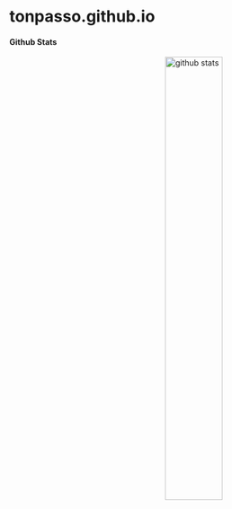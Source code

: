 # tonpasso.github.io

#### Github Stats
<img src="https://github-readme-stats.vercel.app/api?username={tonpasso}&show_icons=true&theme=gotham" alt="github stats" width="45%" align="right"/>
